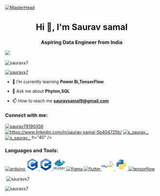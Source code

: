 [![MasterHead](https://static.pingcap.com/files/2022/12/05072707/chatGPT-GitHub-banner.jpg)](https://sauravX7.io)
<h1 align="center">Hi 👋, I'm Saurav samal</h1>
<h3 align="center">Aspiring Data Engineer from India</h3>
<img align="right' alt='Coding" width="400"
src="https://cdn.dribbble.com/users/1708816/screenshots/15637256/media/f9826f0af8a49462f048262a8502035b.gif">
<p align="left"> <img src="https://komarev.com/ghpvc/?username=sauravx7&label=Profile%20views&color=0e75b6&style=flat" alt="sauravx7" /> </p>

<p align="left"> <a href="https://github.com/ryo-ma/github-profile-trophy"><img src="https://github-profile-trophy.vercel.app/?username=sauravx7" alt="sauravx7" /></a> </p>

- 🌱 I’m currently learning **Power Bi,TensorFlow**

- 💬 Ask me about **Phyton,SQL**

- 📫 How to reach me **sauravsamal9@gmail.com**

<h3 align="left">Connect with me:</h3>
<p align="left">
<a href="https://twitter.com/saurav79190356" target="blank"><img align="center" src="https://raw.githubusercontent.com/rahuldkjain/github-profile-readme-generator/master/src/images/icons/Social/twitter.svg" alt="saurav79190356" height="30" width="40" /></a>
<a href="https://linkedin.com/in/https://www.linkedin.com/in/saurav-samal-5b404725b/" target="blank"><img align="center" src="https://raw.githubusercontent.com/rahuldkjain/github-profile-readme-generator/master/src/images/icons/Social/linked-in-alt.svg" alt="https://www.linkedin.com/in/saurav-samal-5b404725b/" height="30" width="40" /></a>
<a href="https://instagram.com/s_saurav._" target="blank"><img align="center" src="https://raw.githubusercontent.com/rahuldkjain/github-profile-readme-generator/master/src/images/icons/Social/instagram.svg" alt="s_saurav._" height="30" widt<a href="https://instagram.com/s_saurav._" target="blank"><img align="center" src="https://raw.githubusercontent.com/rahuldkjain/github-profile-readme-generator/master/src/images/icons/Social/instagram.svg" alt="s_saurav._" height="30" width="40" /></a>
h="40" /></a>
</p>

<h3 align="left">Languages and Tools:</h3>
<p align="left"> <a href="https://www.arduino.cc/" target="_blank" rel="noreferrer"> <img src="https://cdn.worldvectorlogo.com/logos/arduino-1.svg" alt="arduino" width="40" height="40"/> </a> <a href="https://www.cprogramming.com/" target="_blank" rel="noreferrer"> <img src="https://raw.githubusercontent.com/devicons/devicon/master/icons/c/c-original.svg" alt="c" width="40" height="40"/> </a> <a href="https://www.w3schools.com/cpp/" target="_blank" rel="noreferrer"> <img src="https://raw.githubusercontent.com/devicons/devicon/master/icons/cplusplus/cplusplus-original.svg" alt="cplusplus" width="40" height="40"/> </a> <a href="https://www.docker.com/" target="_blank" rel="noreferrer"> <img src="https://raw.githubusercontent.com/devicons/devicon/master/icons/docker/docker-original-wordmark.svg" alt="docker" width="40" height="40"/> </a> <a href="https://www.figma.com/" target="_blank" rel="noreferrer"> <img src="https://www.vectorlogo.zone/logos/figma/figma-icon.svg" alt="figma" width="40" height="40"/> </a> <a href="https://flutter.dev" target="_blank" rel="noreferrer"> <img src="https://www.vectorlogo.zone/logos/flutterio/flutterio-icon.svg" alt="flutter" width="40" height="40"/> </a> <a href="https://www.mysql.com/" target="_blank" rel="noreferrer"> <img src="https://raw.githubusercontent.com/devicons/devicon/master/icons/mysql/mysql-original-wordmark.svg" alt="mysql" width="40" height="40"/> </a> <a href="https://www.python.org" target="_blank" rel="noreferrer"> <img src="https://raw.githubusercontent.com/devicons/devicon/master/icons/python/python-original.svg" alt="python" width="40" height="40"/> </a> <a href="https://www.tensorflow.org" target="_blank" rel="noreferrer"> <img src="https://www.vectorlogo.zone/logos/tensorflow/tensorflow-icon.svg" alt="tensorflow" width="40" height="40"/> </a> </p>

<p>&nbsp;<img align="center" src="https://github-readme-stats.vercel.app/api?username=sauravx7&show_icons=true&locale=en" alt="sauravx7" /></p>

<p><img align="center" src="https://github-readme-streak-stats.herokuapp.com/?user=sauravx7&" alt="sauravx7" /></p>

